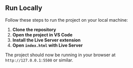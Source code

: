## Run Locally

Follow these steps to run the project on your local machine:

1. **Clone the repository**
2. **Open the project in VS Code**
3. **Install the Live Server extension**
4. **Open `index.html` with Live Server**
   
The project should now be running in your browser at `http://127.0.0.1:5500` or similar.
